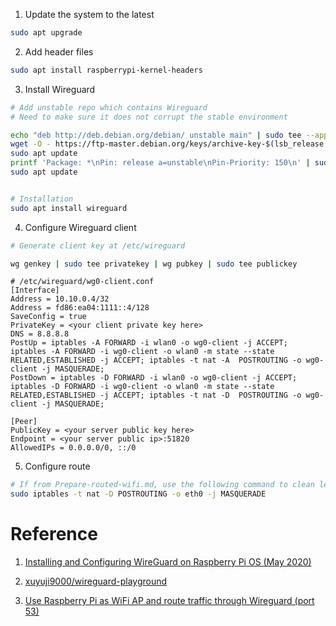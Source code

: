 1. Update the system to the latest

``` bash
sudo apt upgrade 
```

2. Add header files

``` bash
sudo apt install raspberrypi-kernel-headers
```

3. Install Wireguard

``` bash 
# Add unstable repo which contains Wireguard
# Need to make sure it does not corrupt the stable environment 

echo "deb http://deb.debian.org/debian/ unstable main" | sudo tee --append /etc/apt/sources.list.d/unstable.list
wget -O - https://ftp-master.debian.org/keys/archive-key-$(lsb_release -sr).asc | sudo apt-key add -
sudo apt update
printf 'Package: *\nPin: release a=unstable\nPin-Priority: 150\n' | sudo tee --append /etc/apt/preferences.d/limit-unstable
sudo apt update


# Installation
sudo apt install wireguard
```


4. Configure Wireguard client

``` bash
# Generate client key at /etc/wireguard

wg genkey | sudo tee privatekey | wg pubkey | sudo tee publickey
```

```
# /etc/wireguard/wg0-client.conf
[Interface]
Address = 10.10.0.4/32
Address = fd86:ea04:1111::4/128
SaveConfig = true
PrivateKey = <your client private key here>
DNS = 8.8.8.8
PostUp = iptables -A FORWARD -i wlan0 -o wg0-client -j ACCEPT; iptables -A FORWARD -i wg0-client -o wlan0 -m state --state RELATED,ESTABLISHED -j ACCEPT; iptables -t nat -A  POSTROUTING -o wg0-client -j MASQUERADE;
PostDown = iptables -D FORWARD -i wlan0 -o wg0-client -j ACCEPT; iptables -D FORWARD -i wg0-client -o wlan0 -m state --state RELATED,ESTABLISHED -j ACCEPT; iptables -t nat -D  POSTROUTING -o wg0-client -j MASQUERADE;

[Peer]
PublicKey = <your server public key here>
Endpoint = <your server public ip>:51820
AllowedIPs = 0.0.0.0/0, ::/0
```

5. Configure route

``` bash
# If from Prepare-routed-wifi.md, use the following command to clean legacy configuration
sudo iptables -t nat -D POSTROUTING -o eth0 -j MASQUERADE
```

# Reference

1. [Installing and Configuring WireGuard on Raspberry Pi OS (May 2020)](https://www.sigmdel.ca/michel/ha/wireguard/wireguard_02_en.html)

2. [ xuyuji9000/wireguard-playground ](https://github.com/xuyuji9000/wireguard-playground/blob/master/Installation.md)

3. [Use Raspberry Pi as WiFi AP and route traffic through Wireguard (port 53)](https://blog.stigok.com/2019/03/26/raspberry-pi-wifi-ap-wireguard-port-53.html)
